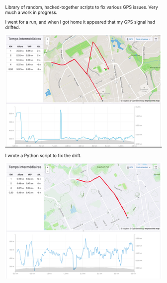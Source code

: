 Library of random, hacked-together scripts to fix various GPS issues. Very much a work in progress.

I went for a run, and when I got home it appeared that my GPS signal had drifted.

![before](https://github.com/ehalbertsma/GPX-file-editor/blob/master/assets/Capture%20d’écran%202020-06-30%20à%204.50.23%20PM.png)

I wrote a Python script to fix the drift.

![after](https://github.com/ehalbertsma/GPX-file-editor/blob/master/assets/Capture%20d’écran%202020-06-30%20à%204.50.35%20PM.png)
